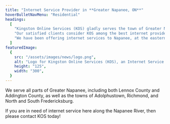 ```yaml
---
title: "Internet Service Provider in **Greater Napanee, ON**"
hoverBulletNavMenu: "Residential"
headings:
  [
    "Kingston Online Services (KOS) gladly serves the town of Greater Napanee in southeastern Ontario, Canada.",
    "Our satisfied clients consider KOS among the best internet providers available in Napanee.",
    "We have been offering internet services to Napanee, at the eastern end of the Bay of Quinte, since the 1990s.",
  ]
featuredImage:
  {
    src: "/assets/images/news/logo.png",
    alt: "Logo for Kingston Online Services (KOS), an Internet Service Provider serving Greater Napanee, Ontario",
    height: "125",
    width: "300",
  }
---
```


We serve all parts of Greater Napanee, including both Lennox County and Addington County, as well as the towns of Adolphustown, Richmond, and North and South Fredericksburg.

If you are in need of internet service here along the Napanee River, then please contact KOS today!
